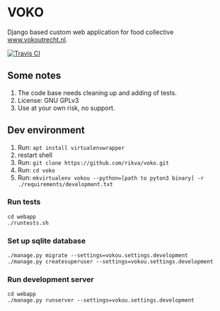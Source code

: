 # VOKO
Django based custom web application for food collective www.vokoutrecht.nl.

[![Travis CI](https://api.travis-ci.org/rikva/voko.svg)](https://travis-ci.org/rikva/voko)
## Some notes
1. The code base needs cleaning up and adding of tests.
1. License: GNU GPLv3
1. Use at your own risk, no support.

## Dev environment

1. Run: `apt install virtualenvwrapper`
2. restart shell
3. Run: `git clone https://github.com/rikva/voko.git`
4. Run: `cd voko`
5. Run: `mkvirtualenv vokou --python=[path to pyton3 binary] -r ./requirements/development.txt`

### Run tests
    cd webapp
    ./runtests.sh

### Set up sqlite database
    ./manage.py migrate --settings=vokou.settings.development
    ./manage.py createsuperuser --settings=vokou.settings.development

### Run development server
    cd webapp
    ./manage.py runserver --settings=vokou.settings.development
